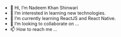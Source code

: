 - 👋 Hi, I’m Nadeem Khan Shinwari
- 👀 I’m interested in learning new technologies.
- 🌱 I’m currently learning ReactJS and React Native.
- 💞️ I’m looking to collaborate on ...
- 📫 How to reach me ...

<!---
nadeem-shinwari/nadeem-shinwari is a ✨ special ✨ repository because its `README.md` (this file) appears on your GitHub profile.
You can click the Preview link to take a look at your changes.
--->
